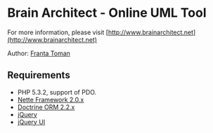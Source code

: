 Brain Architect - Online UML Tool
===========================

For more information, please visit [http://www.brainarchitect.net](http://www.brainarchitect.net)

Author: [Franta Toman](http://www.frantatoman.cz)

Requirements
------------

- PHP 5.3.2, support of PDO.
- [Nette Framework 2.0.x](https://github.com/nette/nette)
- [Doctrine ORM 2.2.x](https://github.com/doctrine/doctrine2)
- [jQuery](https://github.com/jquery/jquery)
- [jQuery UI](https://github.com/jquery/jquery-ui)
